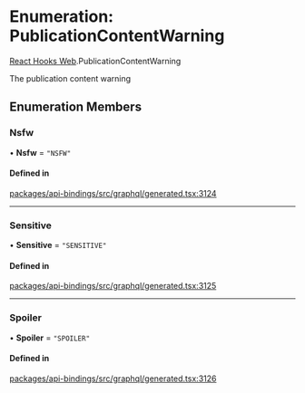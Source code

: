 # Enumeration: PublicationContentWarning

[React Hooks Web](../modules/React_Hooks_Web.md).PublicationContentWarning

The publication content warning

## Enumeration Members

### Nsfw

• **Nsfw** = ``"NSFW"``

#### Defined in

[packages/api-bindings/src/graphql/generated.tsx:3124](https://github.com/lens-protocol/lens-sdk/blob/main/packages/api-bindings/src/graphql/generated.tsx#L3124)

___

### Sensitive

• **Sensitive** = ``"SENSITIVE"``

#### Defined in

[packages/api-bindings/src/graphql/generated.tsx:3125](https://github.com/lens-protocol/lens-sdk/blob/main/packages/api-bindings/src/graphql/generated.tsx#L3125)

___

### Spoiler

• **Spoiler** = ``"SPOILER"``

#### Defined in

[packages/api-bindings/src/graphql/generated.tsx:3126](https://github.com/lens-protocol/lens-sdk/blob/main/packages/api-bindings/src/graphql/generated.tsx#L3126)

